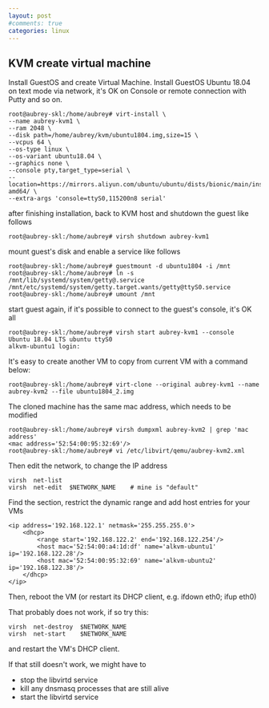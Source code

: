 ```yaml
---
layout: post
#comments: true
categories: linux
---
```


## KVM create virtual machine
Install GuestOS and create Virtual Machine. Install GuestOS Ubuntu 18.04 on text mode via network, it's OK on Console or remote connection with Putty and so on.

	root@aubrey-skl:/home/aubrey# virt-install \
	--name aubrey-kvm1 \
	--ram 2048 \
	--disk path=/home/aubrey/kvm/ubuntu1804.img,size=15 \
	--vcpus 64 \
	--os-type linux \
	--os-variant ubuntu18.04 \
	--graphics none \
	--console pty,target_type=serial \
	--location=https://mirrors.aliyun.com/ubuntu/ubuntu/dists/bionic/main/installer-amd64/ \
	--extra-args 'console=ttyS0,115200n8 serial'

after finishing installation, back to KVM host and shutdown the guest like follows

	root@aubrey-skl:/home/aubrey# virsh shutdown aubrey-kvm1

mount guest's disk and enable a service like follows

	root@aubrey-skl:/home/aubrey# guestmount -d ubuntu1804 -i /mnt 
	root@aubrey-skl:/home/aubrey# ln -s /mnt/lib/systemd/system/getty@.service /mnt/etc/systemd/system/getty.target.wants/getty@ttyS0.service 
	root@aubrey-skl:/home/aubrey# umount /mnt

start guest again, if it's possible to connect to the guest's console, it's OK all

	root@aubrey-skl:/home/aubrey# virsh start aubrey-kvm1 --console 
	Ubuntu 18.04 LTS ubuntu ttyS0
	alkvm-ubuntu1 login:

It's easy to create another VM to copy from current VM with a command below:

	root@aubrey-skl:/home/aubrey# virt-clone --original aubrey-kvm1 --name aubrey-kvm2 --file ubuntu1804_2.img

The cloned machine has the same mac address, which needs to be modified

	root@aubrey-skl:/home/aubrey# virsh dumpxml aubrey-kvm2 | grep 'mac address'
	<mac address='52:54:00:95:32:69'/>
	root@aubrey-skl:/home/aubrey# vi /etc/libvirt/qemu/aubrey-kvm2.xml

Then edit the network, to change the IP address

	virsh  net-list
	virsh  net-edit  $NETWORK_NAME    # mine is "default"

Find the <dhcp> section, restrict the dynamic range and add host entries for your VMs

	<ip address='192.168.122.1' netmask='255.255.255.0'>
		<dhcp>
			<range start='192.168.122.2' end='192.168.122.254'/>
			<host mac='52:54:00:a4:1d:df' name='alkvm-ubuntu1' ip='192.168.122.28'/>
			<host mac='52:54:00:95:32:69' name='alkvm-ubuntu2' ip='192.168.122.38'/>
		</dhcp>
	</ip>

Then, reboot the VM (or restart its DHCP client, e.g. ifdown eth0; ifup eth0)

That probably does not work, if so try this:

	virsh  net-destroy  $NETWORK_NAME  
	virsh  net-start    $NETWORK_NAME  

and restart the VM's DHCP client.

If that still doesn't work,  we might have to
- stop the libvirtd service
- kill any dnsmasq processes that are still alive
- start the libvirtd service
